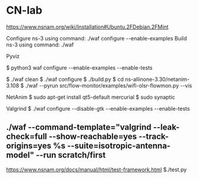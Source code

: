 # CN-lab

https://www.nsnam.org/wiki/Installation#Ubuntu.2FDebian.2FMint


Configure ns-3 using command: ./waf configure --enable-examples
Build ns-3 using command: ./waf

Pyviz

$ python3 waf configure --enable-examples --enable-tests

$ ./waf clean
$ ./waf configure
$ ./build.py 
$ cd ns-allinone-3.30/netanim-3.108
$ ./waf --pyrun src/flow-monitor/examples/wifi-olsr-flowmon.py --vis

NetAnim
$ sudo apt-get install qt5-default mercurial
$ sudo synaptic

Valgrind
$ ./waf configure --disable-gtk --enable-examples --enable-tests
## ./waf --command-template="valgrind --leak-check=full --show-reachable=yes --track-origins=yes %s --suite=isotropic-antenna-model" --run scratch/first

https://www.nsnam.org/docs/manual/html/test-framework.html
$./test.py
